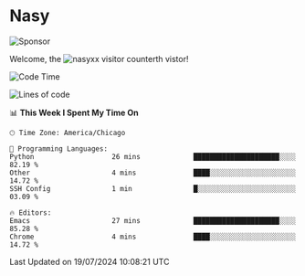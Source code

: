 # Nasy

<!--
<p align="center">
<img height="200" src="https://github-readme-stats.vercel.app/api?username=nasyxx&count_private=true&show_icons=true&theme=dracula&include_all_commits=true"/>
<img height="200" src="https://github-readme-stats.vercel.app/api/top-langs/?username=nasyxx&theme=dracula&hide=html,jupyter+notebook&count_private=true&show_icons=true"/>
</p>

  
----------------
-->

![Sponsor](https://img.shields.io/static/v1.svg?label=Sponsor&message=%E2%9D%A4&logo=GitHub&style=flat&color=pink)
 
Welcome, the ![nasyxx visitor counter](https://count.getloli.com/get/@nasyxx?theme=rule34)th vistor!
 
<!--START_SECTION:waka-->
![Code Time](http://img.shields.io/badge/Code%20Time-4%2C543%20hrs%2053%20mins-blue)

![Lines of code](https://img.shields.io/badge/From%20Hello%20World%20I%27ve%20Written-6.3%20million%20lines%20of%20code-blue)

📊 **This Week I Spent My Time On** 

```text
🕑︎ Time Zone: America/Chicago

💬 Programming Languages: 
Python                   26 mins             █████████████████████░░░░   82.19 % 
Other                    4 mins              ████░░░░░░░░░░░░░░░░░░░░░   14.72 % 
SSH Config               1 min               █░░░░░░░░░░░░░░░░░░░░░░░░   03.09 % 

🔥 Editors: 
Emacs                    27 mins             █████████████████████░░░░   85.28 % 
Chrome                   4 mins              ████░░░░░░░░░░░░░░░░░░░░░   14.72 % 
```


 Last Updated on 19/07/2024 10:08:21 UTC
<!--END_SECTION:waka-->

<!-- ![visitors](https://visitor-badge.laobi.icu/badge?page_id=nasyxx.nasyxx) -->
